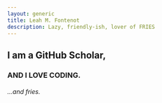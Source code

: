 ```yaml
---
layout: generic
title: Leah M. Fontenot
description: Lazy, friendly-ish, lover of FRIES
---
```


<p><h2>I am a GitHub Scholar,</h2>
<h3>AND I LOVE CODING.</h3></p>
<h6>...and fries.</h6>
